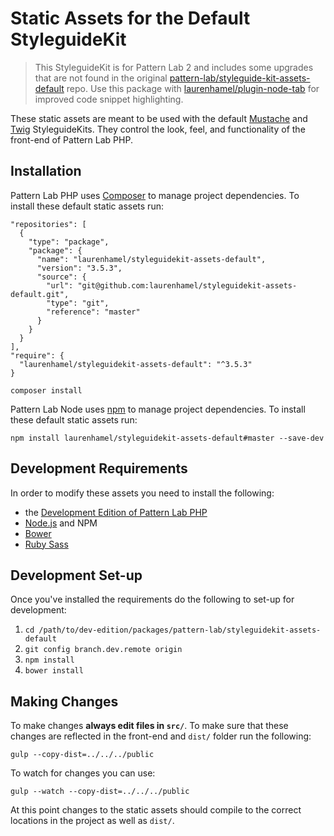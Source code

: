 # Static Assets for the Default StyleguideKit

> This StyleguideKit is for Pattern Lab 2 and includes some upgrades that are not found in the original [pattern-lab/styleguide-kit-assets-default](https://github.com/pattern-lab/styleguide-kit-assets-default) repo. Use this package with [laurenhamel/plugin-node-tab](https://github.com/laurenhamel/plugin-node-tab) for improved code snippet highlighting.

These static assets are meant to be used with the default [Mustache](https://github.com/pattern-lab/styleguidekit-mustache-default) and [Twig](https://github.com/pattern-lab/styleguidekit-twig-default) StyleguideKits. They control the look, feel, and functionality of the front-end of Pattern Lab PHP.

## Installation

Pattern Lab PHP uses [Composer](https://getcomposer.org/) to manage project dependencies. To install these default static assets run:

```
"repositories": [
  {
    "type": "package",
    "package": {
      "name": "laurenhamel/styleguidekit-assets-default",
      "version": "3.5.3",
      "source": {
        "url": "git@github.com:laurenhamel/styleguidekit-assets-default.git",
        "type": "git",
        "reference": "master"
      }
    }
  }
],
"require": {
  "laurenhamel/styleguidekit-assets-default": "^3.5.3"
}

composer install
```
    
Pattern Lab Node uses [npm](https://npmjs.org/) to manage project dependencies. To install these default static assets run:

```
npm install laurenhamel/styleguidekit-assets-default#master --save-dev
```

## Development Requirements

In order to modify these assets you need to install the following:

* the [Development Edition of Pattern Lab PHP](https://github.com/pattern-lab/edition-php-development)
* [Node.js](http://nodejs.org) and NPM
* [Bower](http://bower.io)
* [Ruby Sass](http://sass-lang.com/install)
	
## Development Set-up

Once you've installed the requirements do the following to set-up for development:

1. `cd /path/to/dev-edition/packages/pattern-lab/styleguidekit-assets-default`
2. `git config branch.dev.remote origin`
3. `npm install`
4. `bower install`

## Making Changes

To make changes **always edit files in `src/`**. To make sure that these changes are reflected in the front-end and `dist/` folder run the following:

    gulp --copy-dist=../../../public

To watch for changes you can use:

    gulp --watch --copy-dist=../../../public

At this point changes to the static assets should compile to the correct locations in the project as well as `dist/`.
